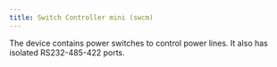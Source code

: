 ```yaml
---
title: Switch Controller mini (swcm)
---
```


The device contains power switches to control power lines. It also has isolated RS232-485-422 ports.
